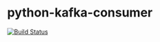 # python-kafka-consumer

[![Build Status](https://github.com/twosixlabs-dart/python-kafka-consumer/workflows/Build/badge.svg)](https://github.com/twosixlabs-dart/python-kafka-consumer/actions)
